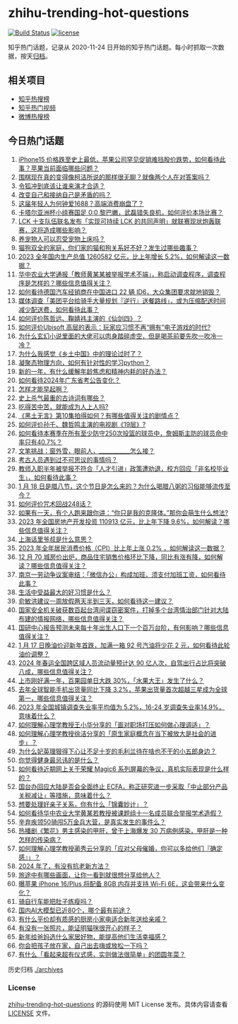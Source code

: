 # zhihu-trending-hot-questions

[![Build Status](https://github.com/justjavac/zhihu-trending-hot-questions/workflows/ci/badge.svg?branch=master)](https://github.com/justjavac/zhihu-trending-hot-questions/actions)
[![license](https://img.shields.io/github/license/justjavac/zhihu-trending-hot-questions)](https://github.com/justjavac/zhihu-trending-hot-questions/blob/master/LICENSE)

知乎热门话题，记录从 2020-11-24
日开始的知乎热门话题。每小时抓取一次数据，按天[归档](./archives)。

## 相关项目

- [知乎热搜榜](https://github.com/justjavac/zhihu-trending-top-search)
- [知乎热门视频](https://github.com/justjavac/zhihu-trending-hot-video)
- [微博热搜榜](https://github.com/justjavac/weibo-trending-hot-search)

## 今日热门话题

<!-- BEGIN -->
<!-- 最后更新时间 Thu Jan 18 2024 07:11:45 GMT+0800 (China Standard Time) -->

1. [iPhone15 价格跌至史上最低，苹果公司罕见促销难挡股价跌势，如何看待此事？苹果当前面临哪些问题？](https://www.zhihu.com/question/639927719)
1. [围棋现在真的变得像柯洁所说的那样很无聊？就像两个人在对答案吗？](https://www.zhihu.com/question/639562315)
1. [令狐冲到底该让谁来演才合适？](https://www.zhihu.com/question/267919237)
1. [改变自己和接纳自己是矛盾的吗？](https://www.zhihu.com/question/639867917)
1. [这届年轻人为何钟爱1688？高端消费崩盘了？](https://www.zhihu.com/question/639931897)
1. [卡塔尔亚洲杯小组赛国足 0:0 黎巴嫩，武磊错失良机，如何评价本场比赛？](https://www.zhihu.com/question/639933231)
1. [LCK 十支队伍联名发布「实现可持续 LCK 的共同声明」就联赛现状炮轰联赛，这将造成哪些影响？](https://www.zhihu.com/question/639920932)
1. [养宠物人可以忍受宠物上床吗？](https://www.zhihu.com/question/637478871)
1. [猫狗双全的家庭，你们家的猫和狗关系好不好？发生过哪些趣事？](https://www.zhihu.com/question/626590834)
1. [2023 全年国内生产总值 1260582 亿元，比上年增长 5.2%，如何解读这一数据？](https://www.zhihu.com/question/639892780)
1. [华中农业大学通报「教师黄某某被举报学术不端」，称启动调查程序，调查程序是怎样的？哪些信息值得关注？](https://www.zhihu.com/question/639885875)
1. [如何看待德国汽车经销商在中国进口 22 辆 ID6，大众集团要求就地销毁？](https://www.zhihu.com/question/639863931)
1. [媒体调查「美团平台给骑手大量规划『逆行』送餐路线」，或为压缩配送时间减少配送费，如何看待此事？](https://www.zhihu.com/question/639547356)
1. [如何评价陈哲远、鞠婧祎主演的《仙剑四》？](https://www.zhihu.com/question/639922593)
1. [如何评价Ubisoft 高层的表示：玩家应习惯不再“拥有”电子游戏的时代?](https://www.zhihu.com/question/639885865)
1. [为什么玄幻小说里面的大佬可以肉身踏碎虚空，但是喝茶前要先吹一吹冷一冷？](https://www.zhihu.com/question/630292659)
1. [为什么我感觉《乡土中国》中的理论过时了？](https://www.zhihu.com/question/570333080)
1. [凝聚态物理方向，如何有针对性的学习python？](https://www.zhihu.com/question/620533805)
1. [新的一年，有什么缓解年龄焦虑和精神内耗的好办法？](https://www.zhihu.com/question/639788651)
1. [如何看待2024年广东省考公告变化？](https://www.zhihu.com/question/639662710)
1. [怎样才能早起啊？](https://www.zhihu.com/question/564277385)
1. [史上杀气最重的古诗词有哪些？](https://www.zhihu.com/question/639934170)
1. [吃得苦中苦，就能成为人上人吗?](https://www.zhihu.com/question/637473468)
1. [《黑土无言》第10集拍得如何？有哪些值得关注的剧情点？](https://www.zhihu.com/question/639915248)
1. [如何评价孙千、魏哲鸣主演的电视剧《19层》?](https://www.zhihu.com/question/639842303)
1. [如何看待本赛季在所有至少防守250次投篮的球员中，詹姆斯主防的球员命中率只有40.7%？](https://www.zhihu.com/question/639891266)
1. [文笔挑战：窗外雪，眼前人，___________怎么接？](https://www.zhihu.com/question/639578960)
1. [考古人员遇到过不可思议的事情吗？](https://www.zhihu.com/question/286619921)
1. [教师入职半年被举报不符合「人才引进」政策遭劝退，校方回应「非名校毕业生」，如何看待此事？](https://www.zhihu.com/question/639756077)
1. [1 月 18 日是腊八节，这个节日是怎么来的？为什么喝腊八粥的习俗能够流传至今？](https://www.zhihu.com/question/639053175)
1. [如何评价咒术回战248话？](https://www.zhihu.com/question/639921328)
1. [如果有一天，有个人跑来跟你讲：“你只是我的克隆体。”那你会萌生什么想法?](https://www.zhihu.com/question/639677829)
1. [2023 年全国房地产开发投资 110913 亿元，比上年下降 9.6%，如何解读？哪些信息值得关注？](https://www.zhihu.com/question/639893278)
1. [上海话里爷叔是什么意思？](https://www.zhihu.com/question/638909250)
1. [2023 年全年居民消费价格（CPI）比上年上涨 0.2% ，如何解读这一数据？](https://www.zhihu.com/question/639893206)
1. [12 月 70 城房价出炉，商品住宅销售价格环比下降，同比有涨有降，如何解读？哪些信息值得关注？](https://www.zhihu.com/question/639890162)
1. [南京一劳动争议案审结：「微信办公」构成加班，须支付加班工资，如何看待此事？](https://www.zhihu.com/question/639920477)
1. [生活中受益最大的好习惯是什么？](https://www.zhihu.com/question/291913952)
1. [俞敏洪建议一周放假两天半到三天，如何看待这一建议？](https://www.zhihu.com/question/639763076)
1. [国家安全机关破获数百起台湾间谍窃密案件，打掉多个台湾情治部门针对大陆布建的情报网络，哪些信息值得关注？](https://www.zhihu.com/question/639887822)
1. [国研中心报告预测未来每十年出生人口下一个百万台阶，有何影响？哪些信息值得关注？](https://www.zhihu.com/question/639887428)
1. [1 月 17 日晚油价迎新年首跌，加满一箱 92 号汽油将少花 2 元，如何看待此轮油价调整？](https://www.zhihu.com/question/639759779)
1. [2024 年春运全国跨区域人员流动量预计达 90 亿人次，自驾出行占比将突破八成，哪些信息值得关注？](https://www.zhihu.com/question/639761319)
1. [上市刚好满一年，百果园单日大跌 30%，「水果大王」发生了什么？](https://www.zhihu.com/question/639849306)
1. [去年全球智能手机出货量同比下降 3.2%，苹果出货量首次超越三星成为全球第一，哪些信息值得关注？](https://www.zhihu.com/question/639838086)
1. [2023 年全国城镇调查失业率平均值为 5.2%，16-24 岁调查失业率14.9%，意味着什么？](https://www.zhihu.com/question/639893261)
1. [如何理解心理学教授王小华分享的「面对职场打压如何做心理调适」？](https://www.zhihu.com/question/639759605)
1. [如何理解心理学教授徐洁分享的「原生家庭概念在当下被放大是社会的进步」？](https://www.zhihu.com/question/639789044)
1. [为什么妃英理狠得下心让不足十岁的毛利兰待在啥也不干的小五郎身边？](https://www.zhihu.com/question/406355500)
1. [你觉得健身最忌讳的是什么？](https://www.zhihu.com/question/639757701)
1. [如何看待近期网上关于荣耀 Magic6 系列屏幕的争议，真机实际表现是什么样的？](https://www.zhihu.com/question/639927237)
1. [国台办回应大陆是否会全面终止 ECFA，称正研究进一步采取「中止部分产品关税减让」等措施，意味着什么？](https://www.zhihu.com/question/639906586)
1. [想要处理好亲子关系，你有什么「锦囊妙计」？](https://www.zhihu.com/question/638689337)
1. [如何看待华中农业大学黄某若教授被课题组十一名成员联合举报学术造假？](https://www.zhihu.com/question/639775801)
1. [辛弃疾领50骑闯5万金兵大营，是真实发生的事件么？](https://www.zhihu.com/question/639689202)
1. [热播剧《繁花》男主感染的甲肝，曾于上海爆发 30 万病例感染，甲肝是一种怎样的传染病？](https://www.zhihu.com/question/639802072)
1. [如何理解心理学教授蔺秀云分享的「应对父母催婚，你可以多给他们『确定感』」？](https://www.zhihu.com/question/639789043)
1. [2024 年了，有没有抗老新方法？](https://www.zhihu.com/question/639024427)
1. [旅途中有哪些画面，让你一看到就很想分享给他人？](https://www.zhihu.com/question/639184921)
1. [曝苹果 iPhone 16/Plus 将配备 8GB 内存并支持 Wi-Fi 6E，这会带来什么变化？](https://www.zhihu.com/question/639564258)
1. [骑自行车能把肚子练瘦吗？](https://www.zhihu.com/question/635659736)
1. [国内AI大模型已近80个，哪个最有前途？](https://www.zhihu.com/question/608763410)
1. [有什么平价却有质感的厨房小家电适合新年送给亲戚？](https://www.zhihu.com/question/637090316)
1. [有没有一张照片，能证明猫咪很开心的样子？](https://www.zhihu.com/question/638471717)
1. [新年给爸妈选什么家居好物，能提高他们生活幸福感？](https://www.zhihu.com/question/638707760)
1. [你会把孩子放在家，自己出去嗨或放松一下吗？](https://www.zhihu.com/question/637508754)
1. [有什么「看起来超有仪式感，实则做法很简单」的团圆年菜？](https://www.zhihu.com/question/638174901)

<!-- END -->

历史归档 [./archives](./archives)

### License

[zhihu-trending-hot-questions](https://github.com/justjavac/zhihu-trending-hot-questions)
的源码使用 MIT License 发布。具体内容请查看 [LICENSE](./LICENSE) 文件。
